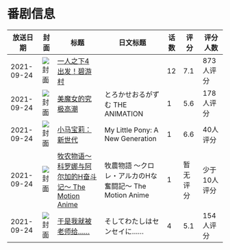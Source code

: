 # 番剧信息

|放送日期|封面|标题|日文标题|话数|评分|评分人数|
|---|---|---|---|---|---|---|
|2021-09-24|![封面](https://lain.bgm.tv/pic/cover/c/fa/e5/312310_qjnJ4.jpg)|[一人之下4 出发！碧游村](https://bangumi.tv/subject/312310)||12|7.1|873人评分|
|2021-09-24|![封面](https://bangumi.tv/img/no_icon_subject.png)|[美魔女的究极高潮](https://bangumi.tv/subject/345526)|とろかせおるがずむ THE ANIMATION|1|5.6|178人评分|
|2021-09-24|![封面](https://lain.bgm.tv/pic/cover/c/1a/ab/346077_UXVg8.jpg)|[小马宝莉：新世代](https://bangumi.tv/subject/346077)|My Little Pony: A New Generation|1|6.6|40人评分|
|2021-09-24|![封面](https://bangumi.tv/img/no_icon_subject.png)|[牧农物语～科罗娜与阿尔加的H奋斗记～ The Motion Anime](https://bangumi.tv/subject/350209)|牧農物語 ～クロレ・アルカのHな奮闘記～ The Motion Anime|1|暂无评分|少于10人评分|
|2021-09-24|![封面](https://bangumi.tv/img/no_icon_subject.png)|[于是我就被老师给……](https://bangumi.tv/subject/350939)|そしてわたしはセンセイに……|4|5.1|154人评分|
